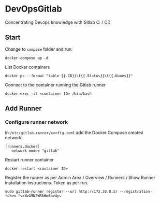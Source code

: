 # DevOpsGitlab
Concentrating Devops knowledge with Gitlab Ci / CD

## Start
Change to `compose` folder and run:
```
docker-compose up -d
```
List Docker containers
```
docker ps --format "table {{.ID}}\t{{.Status}}\t{{.Names}}"
```
Connect to the container running the Gitlab runner
```
docker exec -it <container ID> /bin/bash
```
## Add Runner
### Configure runner network
In `/etc/gitlab-runner/config.toml` add the Docker Compose created network:
```
[runners.docker]
   network mode= "gitlab"
```
Restart runner container
```
docker restart <container ID>
```
Register the runner as per Admin Area / Overview / Runners / Show Runner installation instructions. Token as per run.
```
sudo gitlab-runner register --url http://172.30.0.5/ --registration-token fvxNvA9N2WSkHn6bv4ys
```

